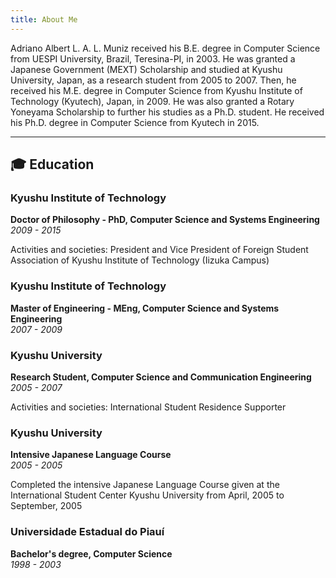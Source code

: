 ```yaml
---
title: About Me
---
```


Adriano Albert L. A. L. Muniz received his B.E. degree in Computer Science from UESPI University, Brazil, Teresina-PI, in 2003. He was granted a Japanese Government (MEXT) Scholarship and studied at Kyushu University, Japan, as a research student from 2005 to 2007. Then, he received his M.E. degree in Computer Science from Kyushu Institute of Technology (Kyutech), Japan, in 2009. He was also granted a Rotary Yoneyama Scholarship to further his studies as a Ph.D. student. He received his Ph.D. degree in Computer Science from Kyutech in 2015.

---

## 🎓 Education

### Kyushu Institute of Technology
**Doctor of Philosophy - PhD, Computer Science and Systems Engineering**  
*2009 - 2015*

Activities and societies: President and Vice President of Foreign Student Association of Kyushu Institute of Technology (Iizuka Campus)

### Kyushu Institute of Technology
**Master of Engineering - MEng, Computer Science and Systems Engineering**  
*2007 - 2009*

### Kyushu University
**Research Student, Computer Science and Communication Engineering**  
*2005 - 2007*

Activities and societies: International Student Residence Supporter

### Kyushu University
**Intensive Japanese Language Course**  
*2005 - 2005*

Completed the intensive Japanese Language Course given at the International Student Center Kyushu University from April, 2005 to September, 2005

### Universidade Estadual do Piauí
**Bachelor's degree, Computer Science**  
*1998 - 2003*